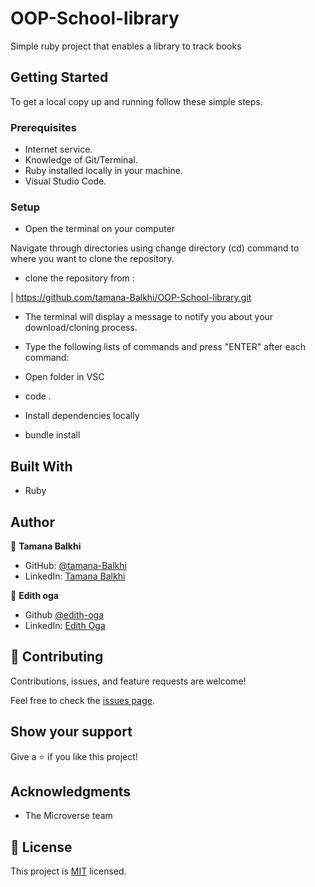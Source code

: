 # OOP-School-library

 Simple ruby project that enables a library to track books

## Getting Started

To get a local copy up and running follow these simple steps.

### Prerequisites

- Internet service.
- Knowledge of Git/Terminal.
- Ruby installed locally in your machine.
- Visual Studio Code.

### Setup
- Open the terminal on your computer

Navigate through directories using change directory (cd) command to where you want to clone the repository.

 - clone the repository from :

 | https://github.com/tamana-Balkhi/OOP-School-library.git

 - The terminal will display a message to notify you about your download/cloning process.

 - Type the following lists of commands and press "ENTER" after each command:

- Open folder in VSC

- code .

- Install dependencies locally

- bundle install


## Built With

- Ruby

## Author

👤 **Tamana Balkhi**

- GitHub: [@tamana-Balkhi](https://github.com/tamana-Balkhi)
- LinkedIn: [Tamana Balkhi](https://www.linkedin.com/in/tamana-balkhi-1212171b6/)

👤 **Edith oga**

- Github [@edith-oga](https://github.com/vigehi)
- LinkedIn: [Edith Oga](https://www.linkedin.com/in/edith-oga/)



## 🤝 Contributing

Contributions, issues, and feature requests are welcome!

Feel free to check the [issues page](../../issues/).

## Show your support

Give a ⭐️ if you like this project!

## Acknowledgments

- The Microverse team

## 📝 License

This project is [MIT](./LICENSE) licensed.
